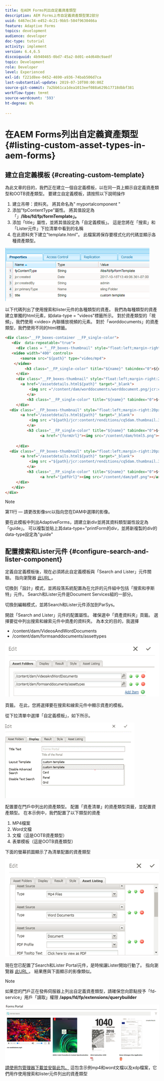 ```yaml
---
title: 在AEM Forms列出自定義資產類型
description: AEM Forms上市自定義資產類型第2部分
uuid: 6467ec34-e452-4c21-9bb5-504f9630466a
feature: Adaptive Forms
topics: development
audience: developer
doc-type: tutorial
activity: implement
version: 6.4,6.5
discoiquuid: 4b940465-0bd7-45a2-8d01-e4d640c9aedf
topic: Development
role: Developer
level: Experienced
exl-id: f221d8ee-0452-4690-a936-74bab506d7ca
last-substantial-update: 2019-07-10T00:00:00Z
source-git-commit: 7a2bb61ca1dea1013eef088a629b17718dbbf381
workflow-type: tm+mt
source-wordcount: '593'
ht-degree: 0%

---
```


# 在AEM Forms列出自定義資產類型 {#listing-custom-asset-types-in-aem-forms}

## 建立自定義模板 {#creating-custom-template}

為此文章的目的，我們正在建立一個自定義模板，以在同一頁上顯示自定義資產類型和OOTB資產類型。 要建立自定義模板，請按照以下說明操作

1. 建立吊帶：資料夾。 將其命名為&quot; myportalcomponent &quot;
1. 添加&quot;fpContentType&quot;屬性。 將其值設定為「」**/libs/fd/fp/formTemplate」。**
1. 添加「title」屬性，並將其值設定為「自定義模板」。 這是您將在「搜索」和「Lister元件」下拉清單中看到的名稱
1. 在此資料夾下建立&quot;template.html&quot;。 此檔案將保存要樣式化的代碼並顯示各種資產類型。

![應用程式資料夾](assets/appsfolder_.png)

以下代碼列出了使用搜索和lister元件的各種類型的資產。 我們為每種類型的資產建立單獨的html元素，如data-type = &quot;videos&quot;標籤所示。 對於資產類型的「視頻」，我們使用 &lt;video> 內聯播放視頻的元素。 對於「worddocuments」的資產類型，我們使用不同的html標籤。

```html
<div class="__FP_boxes-container __FP_single-color">
   <div  data-repeatable="true">
     <div class = "__FP_boxes-thumbnail" style="float:left;margin-right:20px;" data-type = "videos">
   <video width="400" controls>
       <source src="${path}" type="video/mp4">
    </video>
         <h3 class="__FP_single-color" title="${name}" tabindex="0">${name}</h3>
     </div>
     <div class="__FP_boxes-thumbnail" style="float:left;margin-right:20px;" data-type = "worddocuments">
       <a href="/assetdetails.html${path}" target="_blank">
           <img src ="/content/dam/worddocuments/worddocument.png/jcr:content/renditions/cq5dam.thumbnail.319.319.png"/>
          </a>
          <h3 class="__FP_single-color" title="${name}" tabindex="0">${name}</h3>
     </div>
  <div class="__FP_boxes-thumbnail" style="float:left;margin-right:20px;" data-type = "xfaForm">
       <a href="/assetdetails.html${path}" target="_blank">
           <img src ="${path}/jcr:content/renditions/cq5dam.thumbnail.319.319.png"/>
          </a>
          <h3 class="__FP_single-color" title="${name}" tabindex="0">${name}</h3>
                <a href="{formUrl}"><img src="/content/dam/html5.png"></a><p>

     </div>
  <div class="__FP_boxes-thumbnail" style="float:left;margin-right:20px;" data-type = "printForm">
       <a href="/assetdetails.html${path}" target="_blank">
           <img src ="${path}/jcr:content/renditions/cq5dam.thumbnail.319.319.png"/>
          </a>
          <h3 class="__FP_single-color" title="${name}" tabindex="0">${name}</h3>
                <a href="{pdfUrl}"><img src="/content/dam/pdf.png"></a><p>
     </div>
   </div>
</div>
```

>[!NOTE]
>
>第11行 — 請更改影像src以指向您在DAM中選擇的影像。
>
>要在此模板中列出AdaptiveForms，請建立新div並將其資料類型屬性設定為「guide」。 可以複製並貼上其data-type=&quot;printForm的div，並將新複製的div的data-type設定為&quot;guide&quot;

## 配置搜索和Lister元件 {#configure-search-and-lister-component}

定義自定義模板後，現在必須將此自定義模板與「Search and Lister」元件關聯。 指向瀏覽器 [此URL ](http://localhost:4502/editor.html/content/AemForms/CustomPortal.html)。

切換到「設計」模式，並將段落系統配置為在允許的元件組中包括「搜索和李斯特」元件。 Search和Lister元件是Document Services組的一部分。

切換到編輯模式，並將Search和Lister元件添加到ParSys。

開啟「Search and Lister」元件的配置屬性。 確保選中「資產資料夾」頁籤。 選擇要從中列出搜索和線索元件中資產的資料夾。 為本文的目的，我選擇

* /content/dam/VideosAndWordDocuments
* /content/dam/formsanddocuments/assettypes

![程式集資料夾](assets/selectingassetfolders.png)

頁籤。 在此，您將選擇要在搜索和線索元件中顯示資產的模板。

從下拉清單中選擇「自定義模板」，如下所示。

![塞勒斯特](assets/searchandlistercomponent.gif)

配置要在門戶中列出的資產類型。 配置「資產清單」的資產類型頁籤，並配置資產類型。 在本示例中，我們配置了以下類型的資產

1. MP4檔案
1. Word文檔
1. 文檔（這是OOTB資產類型）
1. 表單模板（這是OOTB資產類型）

下面的螢幕抓圖顯示了為清單配置的資產類型

![程式集類型](assets/assettypes.png)

現在您已配置了Search和Lister Portal元件，是時候讓Lister開始行動了。 指向瀏覽器 [此URL ](http://localhost:4502/content/AemForms/CustomPortal.html?wcmmode=disabled)。 結果應與下面顯示的影像類似。

>[!NOTE]
>
>如果您的門戶正在發佈伺服器上列出自定義資產類型，請確保您向節點授予「fd-service」用戶「讀取」權限 **/apps/fd/fp/extensions/querybuilder**

![程式集類型](assets/assettypeslistings.png)
[請使用包管理器下載並安裝此包。](assets/customassettypekt1.zip) 這包含示例mp4和word文檔以及xdp檔案，它們用作使用搜索和lister元件列出的資產類型
